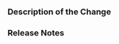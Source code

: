 <!--
Use a clear and descriptive title for the issue to identify the problem.
-->

### Description of the Change
<!--
We must be able to understand the purpose of your change from this description.
If we can't get a good idea of the benefits of the change from the description
here, the pull request may be closed.
-->

### Release Notes
<!--
Please describe the changes in a single line that explains this improvement in
terms that a user can understand. This text will be used in Perke's release
notes.

If this change is not user-facing or notable enough to be included in
release notes you may use the strings "Not applicable" or "N/A" here.

Examples:
- The GitHub package now allows you to add co-authors to commits.
- Fixed an issue with TextRank.
-->
